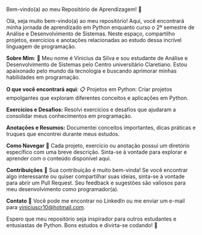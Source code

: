 Bem-vindo(a) ao meu Repositório de Aprendizagem! :snake:

Olá, seja muito bem-vindo(a) ao meu repositório! Aqui, você encontrará minha jornada de aprendizado em Python enquanto curso o 2º semestre de Análise e Desenvolvimento de Sistemas. Neste espaço, compartilho projetos, exercícios e anotações relacionadas ao estudo dessa incrível linguagem de programação.

**Sobre Mim**: :raising_hand:
Meu nome é Vinicius da Silva e sou estudante de Análise e Desenvolvimento de Sistemas pelo Centro universitário Claretiano. Estou apaixonado pelo mundo da tecnologia e buscando aprimorar minhas habilidades em programação.

**O que você encontrará aqui**: :clipboard:
Projetos em Python: Criar projetos empolgantes que exploram diferentes conceitos e aplicações em Python.

**Exercícios e Desafios:** Resolvi exercícios e desafios que ajudaram a consolidar meus conhecimentos em programação.

**Anotações e Resumos:** Documentei conceitos importantes, dicas práticas e truques que encontrei durante meus estudos.

**Como Navegar** :mag_right:
Cada projeto, exercício ou anotação possui um diretório específico com uma breve descrição. Sinta-se à vontade para explorar e aprender com o conteúdo disponível aqui.

**Contribuições** :handshake:
Sua contribuição é muito bem-vinda! Se você encontrar algo interessante ou quiser compartilhar suas ideias, sinta-se à vontade para abrir um Pull Request. Seu feedback e sugestões são valiosos para meu desenvolvimento como programador(a).

**Contato** :email: 
Você pode me encontrar no LinkedIn ou me enviar um e-mail para viniciuscr10@hotmail.com.

Espero que meu repositório seja inspirador para outros estudantes e entusiastas de Python. Bons estudos e divirta-se codando! :rocket:
